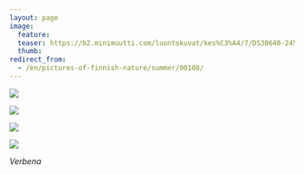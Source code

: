 ```yaml
---
layout: page
image:
  feature:
  teaser: https://b2.minimuutti.com/luontokuvat/kes%C3%A4/7/DS30640-245px.jpg
  thumb:
redirect_from:
  - /en/pictures-of-finnish-nature/summer/00108/
---
```


![](https://b2.minimuutti.com/luontokuvat/kes%C3%A4/7/DS30608-800px.jpg)

![](https://b2.minimuutti.com/luontokuvat/kes%C3%A4/7/DS30625-800px.jpg)

![](https://b2.minimuutti.com/luontokuvat/kes%C3%A4/7/DS30628-800px.jpg)

![](https://b2.minimuutti.com/luontokuvat/kes%C3%A4/7/DS30642-800px.jpg)

*Verbena*
